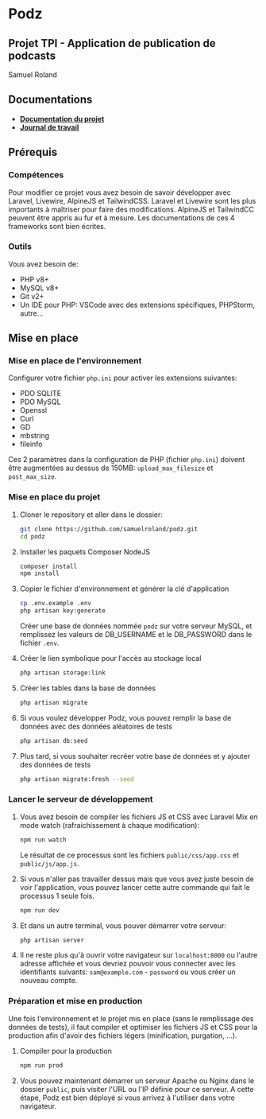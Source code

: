 # Podz
## Projet TPI - Application de publication de podcasts
Samuel Roland

## Documentations
- **[Documentation du projet](/docs/podz-docs.md)**
- **[Journal de travail](/docs/podz-journal.md)**

## Prérequis
### Compétences
Pour modifier ce projet vous avez besoin de savoir développer avec Laravel, Livewire, AlpineJS et TailwindCSS. Laravel et Livewire sont les plus importants à maîtriser pour faire des modifications. AlpineJS et TailwindCC peuvent être appris au fur et à mesure. Les documentations de ces 4 frameworks sont bien écrites.

### Outils
Vous avez besoin de:
- PHP v8+
- MySQL v8+
- Git v2+
- Un IDE pour PHP: VSCode avec des extensions spécifiques, PHPStorm, autre...

## Mise en place
### Mise en place de l'environnement

Configurer votre fichier `php.ini` pour activer les extensions suivantes:
- PDO SQLITE
- PDO MySQL
- Openssl
- Curl
- GD
- mbstring
- fileinfo
  
Ces 2 paramètres dans la configuration de PHP (fichier `php.ini`) doivent être augmentées au dessus de 150MB: `upload_max_filesize` et `post_max_size`.

<!-- TODO: to check -->

### Mise en place du projet
1. Cloner le repository et aller dans le dossier:
    ```bash
    git clone https://github.com/samuelroland/podz.git
    cd podz
    ```
1. Installer les paquets Composer NodeJS
    ```bash
    composer install
    npm install
    ```

1. Copier le fichier d'environnement et générer la clé d'application 
    ```bash
    cp .env.example .env
    php artisan key:generate
    ```
    Créer une base de données nommée `podz` sur votre serveur MySQL, et remplissez les valeurs de DB_USERNAME et le DB_PASSWORD dans le fichier `.env`.

1. Créer le lien symbolique pour l'accès au stockage local
    ```bash
    php artisan storage:link
    ```

1. Créer les tables dans la base de données
    ```bash
    php artisan migrate
    ```

2. Si vous voulez développer Podz, vous pouvez remplir la base de données avec des données aléatoires de tests
    ```bash
    php artisan db:seed
    ```

3. Plus tard, si vous souhaiter recréer votre base de données et y ajouter des données de tests
    ```bash
    php artisan migrate:fresh --seed
    ```

### Lancer le serveur de développement

1. Vous avez besoin de compiler les fichiers JS et CSS avec Laravel Mix en mode watch (rafraichissement à chaque modification):
    ```bash
    npm run watch
    ```
    Le résultat de ce processus sont les fichiers `public/css/app.css` et `public/js/app.js`.
1. Si vous n'aller pas travailler dessus mais que vous avez juste besoin de voir l'application, vous pouvez lancer cette autre commande qui fait le processus 1 seule fois.
    ```bash
    npm run dev
    ```

2. Et dans un autre terminal, vous pouver démarrer votre serveur:
    ```bash
    php artisan server
    ```
3. Il ne reste plus qu'à ouvrir votre navigateur sur `localhost:8000` ou l'autre adresse affichée et vous devriez pouvoir vous connecter avec les identifiants suivants: `sam@example.com` - `password` ou vous créer un nouveau compte.

### Préparation et mise en production
Une fois l'environnement et le projet mis en place (sans le remplissage des données de tests), il faut compiler et optimiser les fichiers JS et CSS pour la production afin d'avoir des fichiers légers (minification, purgation, ...).

1. Compiler pour la production
    ```bash
    npm run prod
    ```
2. Vous pouvez maintenant démarrer un serveur Apache ou Nginx dans le dossier `public`, puis visiter l'URL ou l'IP définie pour ce serveur. A cette étape, Podz est bien déployé si vous arrivez à l'utiliser dans votre navigateur.
